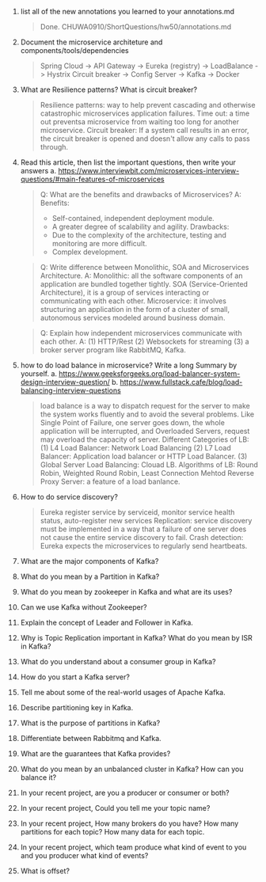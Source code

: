 1.  list all of the new annotations you learned to your annotations.md

    > Done. CHUWA0910/ShortQuestions/hw50/annotations.md 

2.  Document the microservice architeture and components/tools/dependencies

    > Spring Cloud -> API Gateway -> Eureka (registry) -> LoadBalance -> Hystrix Circuit breaker -> Config Server -> Kafka -> Docker

3.  What are Resilience patterns? What is circuit breaker?

    > Resilience patterns: way to help prevent cascading and otherwise catastrophic microservices application failures. 
    > Time out: a time out preventsa microservice from waiting too long for another microservice. 
    > Circuit breaker: If a system call results in an error, the circuit breaker is opened and doesn't allow any calls to pass through. 

4.  Read this article, then list the important questions, then write your answers 
    a. https://www.interviewbit.com/microservices-interview-questions/#main-features-of-microservices

    > Q: What are the benefits and drawbacks of Microservices?
    > A: Benefits: 
    > * Self-contained, independent deployment module. 
    > * A greater degree of scalability and agility.
    > Drawbacks: 
    > * Due to the complexity of the architecture, testing and monitoring are more difficult.
    > * Complex development.  
    
    > Q: Write difference between Monolithic, SOA and Microservices Architecture.
    > A: Monolithic: all the software components of an application are bundled together tightly. SOA (Service-Oriented Architecture), it is a group of services interacting or communicating with each other. Microservice: it involves structuring an application in the form of a cluster of small, autonomous services modeled around business domain. 

    > Q: Explain how independent microservices communicate with each other.
    > A: (1) HTTP/Rest (2) Websockets for streaming (3) a broker server program like RabbitMQ, Kafka. 

5.  how to do load balance in microservice? Write a long Summary by yourself.
    a. https://www.geeksforgeeks.org/load-balancer-system-design-interview-question/
    b. https://www.fullstack.cafe/blog/load-balancing-interview-questions

    > load balance is a way to dispatch request for the server to make the system works fluently and to avoid the several problems. Like Single Point of Failure, one server goes down, the whole application will be interrupted, and Overloaded Servers, request may overload the capacity of server. 
    > Different Categories of LB: (1) L4 Load Balancer: Network Load Balancing (2) L7 Load Balancer: Application load balancer or HTTP Load Balancer. (3) Global Server Load Balancing: Clouad LB. 
    > Algorithms of LB: Round Robin, Weighted Round Robin, Least Connection Mehtod 
    > Reverse Proxy Server: a feature of a load banlance. 

6.  How to do service discovery?

    > Eureka register service by serviceid, monitor service health status, auto-register new services
    > Replication: service discovery must be implemented in a way that a failure of one server does not cause the entire service discovery to fail.
    > Crash detection: Eureka expects the microservices to regularly send heartbeats. 

7. What are the major components of Kafka?
8.  What do you mean by a Partition in Kafka?
9.  What do you mean by zookeeper in Kafka and what are its uses?
10. Can we use Kafka without Zookeeper?
11. Explain the concept of Leader and Follower in Kafka.
12. Why is Topic Replication important in Kafka? What do you mean by ISR in Kafka?
13. What do you understand about a consumer group in Kafka?
14. How do you start a Kafka server?
15. Tell me about some of the real-world usages of Apache Kafka.
16. Describe partitioning key in Kafka.
17.  What is the purpose of partitions in Kafka?
18. Differentiate between Rabbitmq and Kafka.
19. What are the guarantees that Kafka provides?
20. What do you mean by an unbalanced cluster in Kafka? How can you balance it?
21. In your recent project, are you a producer or consumer or both?
22. In your recent project, Could you tell me your topic name?
23. In your recent project, How many brokers do you have? How many partitions for each topic? How many data for each topic.
24. In your recent project, which team produce what kind of event to you and you producer what kind of events?
25. What is offset?